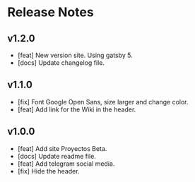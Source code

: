 # Release Notes

## v1.2.0

- [feat] New version site. Using gatsby 5.
- [docs] Update changelog file.

## v1.1.0

- [fix] Font Google Open Sans, size larger and change color.
- [feat] Add link for the Wiki in the header.

## v1.0.0

- [feat] Add site Proyectos Beta.
- [docs] Update readme file.
- [feat] Add telegram social media.
- [fix] Hide the header.